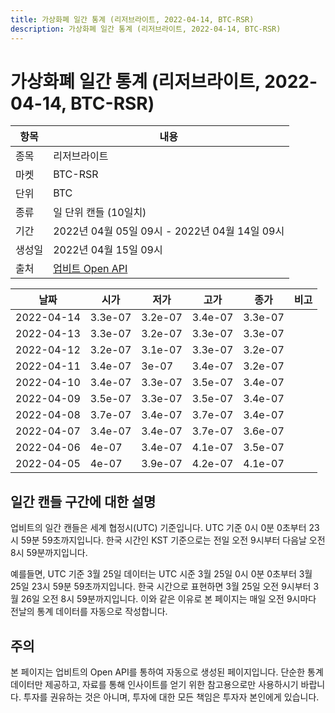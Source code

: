 ```yaml
---
title: 가상화폐 일간 통계 (리저브라이트, 2022-04-14, BTC-RSR)
description: 가상화폐 일간 통계 (리저브라이트, 2022-04-14, BTC-RSR)
---
```



가상화폐 일간 통계 (리저브라이트, 2022-04-14, BTC-RSR)
===

|항목|내용|
|--|--|
|종목|리저브라이트|
|마켓|BTC-RSR|
|단위|BTC|
|종류|일 단위 캔들 (10일치)|
|기간|2022년 04월 05일 09시 - 2022년 04월 14일 09시|
|생성일|2022년 04월 15일 09시|
|출처|[업비트 Open API](https://docs.upbit.com)|


|날짜|시가|저가|고가|종가|비고|
|--|--|--|--|--|--|
|2022-04-14|3.3e-07|3.2e-07|3.4e-07|3.3e-07|    |
|2022-04-13|3.3e-07|3.2e-07|3.3e-07|3.3e-07|    |
|2022-04-12|3.2e-07|3.1e-07|3.3e-07|3.2e-07|    |
|2022-04-11|3.4e-07|3e-07|3.4e-07|3.2e-07|    |
|2022-04-10|3.4e-07|3.3e-07|3.5e-07|3.4e-07|    |
|2022-04-09|3.5e-07|3.3e-07|3.5e-07|3.4e-07|    |
|2022-04-08|3.7e-07|3.4e-07|3.7e-07|3.4e-07|    |
|2022-04-07|3.4e-07|3.4e-07|3.7e-07|3.6e-07|    |
|2022-04-06|4e-07|3.4e-07|4.1e-07|3.5e-07|    |
|2022-04-05|4e-07|3.9e-07|4.2e-07|4.1e-07|    |


일간 캔들 구간에 대한 설명
---


업비트의 일간 캔들은 세계 협정시(UTC) 기준입니다. 
UTC 기준 0시 0분 0초부터 23시 59분 59초까지입니다. 
한국 시간인 KST 기준으로는 전일 오전 9시부터 다음날 오전 8시 59분까지입니다. 


예를들면, UTC 기준 3월 25일 데이터는 UTC 시준 3월 25일 0시 0분 0초부터 3월 25일 23시 59분 59초까지입니다. 
한국 시간으로 표현하면 3월 25일 오전 9시부터 3월 26일 오전 8시 59분까지입니다. 
이와 같은 이유로 본 페이지는 매일 오전 9시마다 전날의 통계 데이터를 자동으로 작성합니다. 


주의
---


본 페이지는 업비트의 Open API를 통하여 자동으로 생성된 페이지입니다. 
단순한 통계 데이터만 제공하고, 자료를 통해 인사이트를 얻기 위한 참고용으로만 사용하시기 바랍니다. 
투자를 권유하는 것은 아니며, 투자에 대한 모든 책임은 투자자 본인에게 있습니다. 
